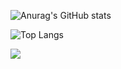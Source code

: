 ![Anurag's GitHub stats](https://github-readme-stats.vercel.app/api?username=mohameddinawi&count_private=true&show_icons=true&theme=radical)

![Top Langs](https://github-readme-stats.vercel.app/api/top-langs/?username=mohameddinawi&layout=compact&theme=radical)

![](https://komarev.com/ghpvc/?username=your-github-mohameddinawi)
